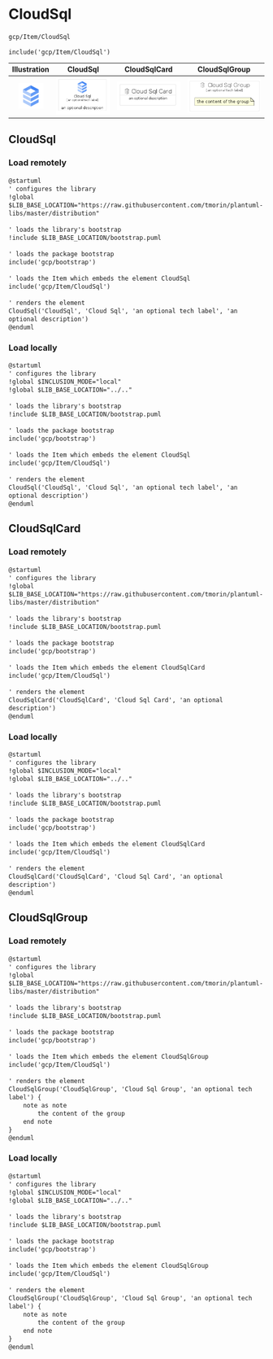 # CloudSql


```text
gcp/Item/CloudSql
```

```text
include('gcp/Item/CloudSql')
```



| Illustration | CloudSql | CloudSqlCard | CloudSqlGroup |
| :---: | :---: | :---: | :---: |
| ![illustration for Illustration](../../gcp/Item/CloudSql.png) | ![illustration for CloudSql](../../gcp/Item/CloudSql.Local.png) | ![illustration for CloudSqlCard](../../gcp/Item/CloudSqlCard.Local.png) | ![illustration for CloudSqlGroup](../../gcp/Item/CloudSqlGroup.Local.png) |




## CloudSql

### Load remotely
```plantuml
@startuml
' configures the library
!global $LIB_BASE_LOCATION="https://raw.githubusercontent.com/tmorin/plantuml-libs/master/distribution"

' loads the library's bootstrap
!include $LIB_BASE_LOCATION/bootstrap.puml

' loads the package bootstrap
include('gcp/bootstrap')

' loads the Item which embeds the element CloudSql
include('gcp/Item/CloudSql')

' renders the element
CloudSql('CloudSql', 'Cloud Sql', 'an optional tech label', 'an optional description')
@enduml
```

### Load locally
```plantuml
@startuml
' configures the library
!global $INCLUSION_MODE="local"
!global $LIB_BASE_LOCATION="../.."

' loads the library's bootstrap
!include $LIB_BASE_LOCATION/bootstrap.puml

' loads the package bootstrap
include('gcp/bootstrap')

' loads the Item which embeds the element CloudSql
include('gcp/Item/CloudSql')

' renders the element
CloudSql('CloudSql', 'Cloud Sql', 'an optional tech label', 'an optional description')
@enduml
```

## CloudSqlCard

### Load remotely
```plantuml
@startuml
' configures the library
!global $LIB_BASE_LOCATION="https://raw.githubusercontent.com/tmorin/plantuml-libs/master/distribution"

' loads the library's bootstrap
!include $LIB_BASE_LOCATION/bootstrap.puml

' loads the package bootstrap
include('gcp/bootstrap')

' loads the Item which embeds the element CloudSqlCard
include('gcp/Item/CloudSql')

' renders the element
CloudSqlCard('CloudSqlCard', 'Cloud Sql Card', 'an optional description')
@enduml
```

### Load locally
```plantuml
@startuml
' configures the library
!global $INCLUSION_MODE="local"
!global $LIB_BASE_LOCATION="../.."

' loads the library's bootstrap
!include $LIB_BASE_LOCATION/bootstrap.puml

' loads the package bootstrap
include('gcp/bootstrap')

' loads the Item which embeds the element CloudSqlCard
include('gcp/Item/CloudSql')

' renders the element
CloudSqlCard('CloudSqlCard', 'Cloud Sql Card', 'an optional description')
@enduml
```

## CloudSqlGroup

### Load remotely
```plantuml
@startuml
' configures the library
!global $LIB_BASE_LOCATION="https://raw.githubusercontent.com/tmorin/plantuml-libs/master/distribution"

' loads the library's bootstrap
!include $LIB_BASE_LOCATION/bootstrap.puml

' loads the package bootstrap
include('gcp/bootstrap')

' loads the Item which embeds the element CloudSqlGroup
include('gcp/Item/CloudSql')

' renders the element
CloudSqlGroup('CloudSqlGroup', 'Cloud Sql Group', 'an optional tech label') {
    note as note
        the content of the group
    end note
}
@enduml
```

### Load locally
```plantuml
@startuml
' configures the library
!global $INCLUSION_MODE="local"
!global $LIB_BASE_LOCATION="../.."

' loads the library's bootstrap
!include $LIB_BASE_LOCATION/bootstrap.puml

' loads the package bootstrap
include('gcp/bootstrap')

' loads the Item which embeds the element CloudSqlGroup
include('gcp/Item/CloudSql')

' renders the element
CloudSqlGroup('CloudSqlGroup', 'Cloud Sql Group', 'an optional tech label') {
    note as note
        the content of the group
    end note
}
@enduml
```

